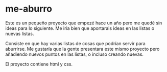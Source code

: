 # me-aburro
Este es un pequeño proyecto que empezé hace un año pero me quedé sin ideas para lo siguiente. Me iria bien que aportarais ideas en las listas o nuevas listas.

Consiste en que hay varias listas de cosas que podrían servir para aburrirse. Me gustaría que la gente presentara este mismo proyecto pero añadiendo nuevos puntos en las listas, o incluso creando nuevas.

El proyecto contiene html y css.
